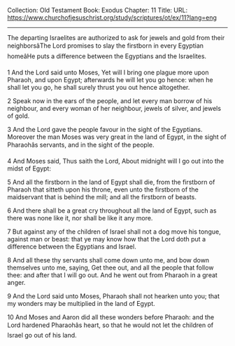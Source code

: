 Collection: Old Testament
Book: Exodus
Chapter: 11
Title: 
URL: https://www.churchofjesuschrist.org/study/scriptures/ot/ex/11?lang=eng

---

The departing Israelites are authorized to ask for jewels and gold from their neighborsâThe Lord promises to slay the firstborn in every Egyptian homeâHe puts a difference between the Egyptians and the Israelites.

1 And the Lord said unto Moses, Yet will I bring one plague more upon Pharaoh, and upon Egypt; afterwards he will let you go hence: when he shall let you go, he shall surely thrust you out hence altogether.

2 Speak now in the ears of the people, and let every man borrow of his neighbour, and every woman of her neighbour, jewels of silver, and jewels of gold.

3 And the Lord gave the people favour in the sight of the Egyptians. Moreover the man Moses was very great in the land of Egypt, in the sight of Pharaohâs servants, and in the sight of the people.

4 And Moses said, Thus saith the Lord, About midnight will I go out into the midst of Egypt:

5 And all the firstborn in the land of Egypt shall die, from the firstborn of Pharaoh that sitteth upon his throne, even unto the firstborn of the maidservant that is behind the mill; and all the firstborn of beasts.

6 And there shall be a great cry throughout all the land of Egypt, such as there was none like it, nor shall be like it any more.

7 But against any of the children of Israel shall not a dog move his tongue, against man or beast: that ye may know how that the Lord doth put a difference between the Egyptians and Israel.

8 And all these thy servants shall come down unto me, and bow down themselves unto me, saying, Get thee out, and all the people that follow thee: and after that I will go out. And he went out from Pharaoh in a great anger.

9 And the Lord said unto Moses, Pharaoh shall not hearken unto you; that my wonders may be multiplied in the land of Egypt.

10 And Moses and Aaron did all these wonders before Pharaoh: and the Lord hardened Pharaohâs heart, so that he would not let the children of Israel go out of his land.
